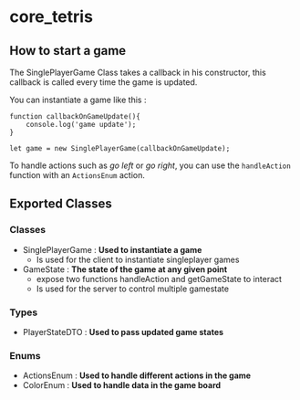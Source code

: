 # core_tetris

## How to start a game
The SinglePlayerGame Class takes a callback in his constructor, 
this callback is called every time the game is updated.

You can instantiate a game like this :

```
function callbackOnGameUpdate(){
    console.log('game update');
}

let game = new SinglePlayerGame(callbackOnGameUpdate);
```

To handle actions such as <em>go left</em> or <em>go right</em>, 
you can use the ```handleAction``` function with an ```ActionsEnum``` action.

## Exported Classes
### Classes

- SinglePlayerGame : <strong>Used to instantiate a game</strong>
  - Is used for the client to instantiate singleplayer games
- GameState : <strong> The state of the game at any given point</strong>
  - expose two functions handleAction and getGameState to interact
  - Is used for the server to control multiple gamestate
### Types

- PlayerStateDTO : <strong>Used to pass updated game states</strong>

### Enums
- ActionsEnum : <strong>Used to handle different actions in the game</strong>
- ColorEnum : <strong>Used to handle data in the game board</strong>